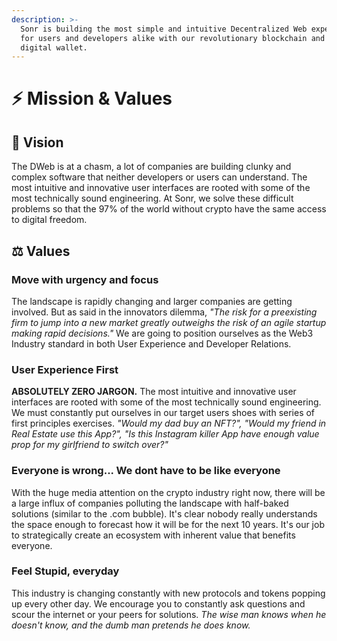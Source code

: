 ```yaml
---
description: >-
  Sonr is building the most simple and intuitive Decentralized Web experience
  for users and developers alike with our revolutionary blockchain and universal
  digital wallet.
---
```


# ⚡ Mission & Values

## 🔭 Vision

The DWeb is at a chasm, a lot of companies are building clunky and complex software that neither developers or users can understand. The most intuitive and innovative user interfaces are rooted with some of the most technically sound engineering. At Sonr, we solve these difficult problems so that the 97% of the world without crypto have the same access to digital freedom.

## ⚖️ Values

### **Move with urgency and focus**

The landscape is rapidly changing and larger companies are getting involved. But as said in the innovators dilemma, _"The risk for a preexisting firm to jump into a new market greatly outweighs the risk of an agile startup making rapid decisions."_ We are going to position ourselves as the Web3 Industry standard in both User Experience and Developer Relations.

### User Experience First

**ABSOLUTELY ZERO JARGON.** The most intuitive and innovative user interfaces are rooted with some of the most technically sound engineering. We must constantly put ourselves in our target users shoes with series of first principles exercises. _"Would my dad buy an NFT?", "Would my friend in Real Estate use this App?", "Is this Instagram killer App have enough value prop for my girlfriend to switch over?"_

### Everyone is wrong... We dont have to be like everyone

With the huge media attention on the crypto industry right now, there will be a large influx of companies polluting the landscape with half-baked solutions (similar to the .com bubble). It's clear nobody really understands the space enough to forecast how it will be for the next 10 years. It's our job to strategically create an ecosystem with inherent value that benefits everyone.

### Feel Stupid, everyday

This industry is changing constantly with new protocols and tokens popping up every other day. We encourage you to constantly ask questions and scour the internet or your peers for solutions. _The wise man knows when he doesn't know, and the dumb man pretends he does know._
